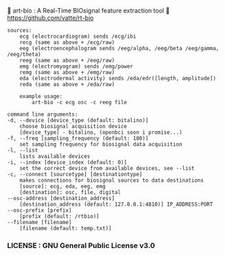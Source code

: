  🐍 art-bio : A Real-Time BIOsignal feature extraction tool 🦆 
    https://github.com/vatte/rt-bio

    sources:
        ecg (electrocardiogram) sends /ecg/ibi
        recg (same as above + /ecg/raw)
        eeg (electroencephalogram sends /eeg/alpha, /eeg/beta /eeg/gamma, /eeg/theta)
        reeg (same as above + /eeg/raw)
        emg (electromyogram) sends /emg/power
        remg (same as above + /emg/raw)
        eda (electrodermal activity) sends /eda/edr([length, amplitude])
        reda (same as above + /eda/raw)

        example usage:
            art-bio -c ecg osc -c reeg file

    command line arguments:
    -d, --device [device_type (default: bitalino)]
        choose biosignal acquisition device
        [device_type] - bitalino, (openbci soon i promise...)
    -f, --freq [sampling_frequency (default: 100)]
        set sampling frequency for biosignal data acquisition
    -l, --list
        lists available devices
    -i, --index [device_index (default: 0)]
        set the correct device from available devices, see --list
    -c, --connect [sourcetype] [destinationtype] 
        makes connections for biosignal sources to data destinations
        [source]: ecg, eda, eeg, emg
        [destination]: osc, file, digital
    --osc-address [destination_address]
        [destination_address (default: 127.0.0.1:4810)] IP_ADDRESS:PORT
    --osc-prefix [prefix]
        [prefix (default: /rtbio)]
    --filename [filename]
        [filename (default: temp.txt)]
        
 ### LICENSE : GNU General Public License v3.0

